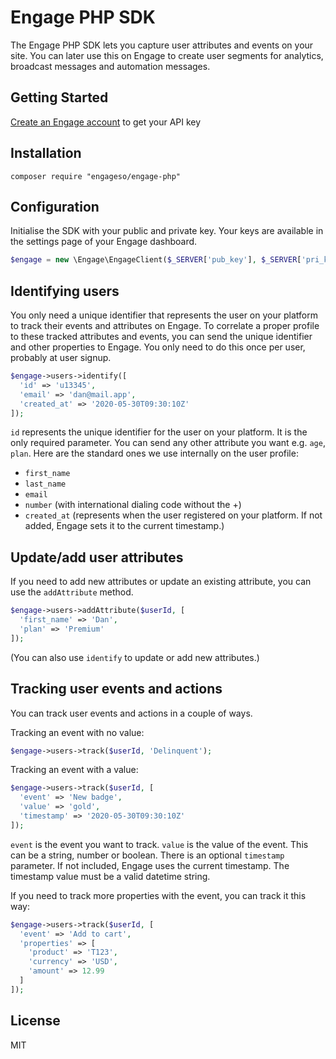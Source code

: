# Engage PHP SDK

The Engage PHP SDK lets you capture user attributes and events on your site. You can later use this on Engage to create user segments for analytics, broadcast messages and automation messages.

## Getting Started

[Create an Engage account](https://engage.so/) to get your API key


## Installation

```ssh
composer require "engageso/engage-php"
```

## Configuration

Initialise the SDK with your public and private key. Your keys are available in the settings page of your Engage dashboard.

```php
$engage = new \Engage\EngageClient($_SERVER['pub_key'], $_SERVER['pri_key']);
```

## Identifying users

You only need a unique identifier that represents the user on your platform to track their events and attributes on Engage. To correlate a proper profile to these tracked attributes and events, you can send the unique identifier and other properties to Engage. You only need to do this once per user, probably at user signup. 

```php
$engage->users->identify([
  'id' => 'u13345',
  'email' => 'dan@mail.app',
  'created_at' => '2020-05-30T09:30:10Z'
]);
```

`id` represents the unique identifier for the user on your platform. It is the only required parameter. You can send any other attribute you want e.g. `age`, `plan`. Here are the standard ones we use internally on the user profile:
- `first_name`
- `last_name`
- `email`
- `number` (with international dialing code without the +)
- `created_at` (represents when the user registered on your platform. If not added, Engage sets it to the current timestamp.)


## Update/add user attributes

If you need to add new attributes or update an existing attribute, you can use the `addAttribute` method. 

```php
$engage->users->addAttribute($userId, [
  'first_name' => 'Dan',
  'plan' => 'Premium'
]);
```

(You can also use `identify` to update or add new attributes.)

## Tracking user events and actions

You can track user events and actions in a couple of ways. 

Tracking an event with no value:

```php
$engage->users->track($userId, 'Delinquent');
```

Tracking an event with a value:

```php
$engage->users->track($userId, [
  'event' => 'New badge',
  'value' => 'gold',
  'timestamp' => '2020-05-30T09:30:10Z'
]);
```

`event` is the event you want to track. `value` is the value of the event. This can be a string, number or boolean. There is an optional `timestamp` parameter. If not included, Engage uses the current timestamp. The timestamp value must be a valid datetime string.

If you need to track more properties with the event, you can track it this way:

```php
$engage->users->track($userId, [
  'event' => 'Add to cart',
  'properties' => [
    'product' => 'T123',
    'currency' => 'USD',
    'amount' => 12.99
  ]
]);
```

## License

MIT